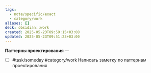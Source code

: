 ```yaml
---
tags:
  - note/specific/exact
  - category/work
aliases: []
deck: obsidian::work
created: 2025-05-23T09:50:15+03:00
updated: 2025-05-23T09:51:23+03:00
---
```


**Паттерны проектирования**
—
- [ ] #task/someday #category/work Написать заметку по паттернам проектирования
